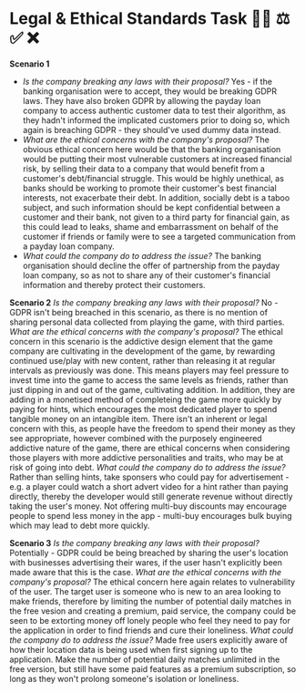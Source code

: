 # Legal & Ethical Standards Task 👮‍♀️ ⚖️ ✅ ❌

**Scenario 1**
- *Is the company breaking any laws with their proposal?*
Yes - if the banking organisation were to accept, they would be breaking GDPR laws. They have also broken GDPR by allowing the payday loan company to access authentic customer data to test their algorithm, as they hadn't informed the implicated customers prior to doing so, which again is breaching GDPR - they should've used dummy data instead. 
- *What are the ethical concerns with the company's proposal?*
The obvious ethical concern here would be that the banking organisation would be putting their most vulnerable customers at increased financial risk, by selling their data to a company that would benefit from a customer's debt/financial struggle. This would be highly unethical, as banks should be working to promote their customer's best financial interests, not exacerbate their debt.
In addition, socially debt is a taboo subject, and such information should be kept confidential between a customer and their bank, not given to a third party for financial gain, as this could lead to leaks, shame and embarrassment on behalf of the customer if friends or family were to see a targeted communication from a payday loan company. 
- *What could the company do to address the issue?*
The banking organisation should decline the offer of partnership from the payday loan company, so as not to share any of their customer's financial information and thereby protect their customers. 




**Scenario 2**
*Is the company breaking any laws with their proposal?*
No - GDPR isn't being breached in this scenario, as there is no mention of sharing personal data collected from playing the game, with third parties.
*What are the ethical concerns with the company's proposal?*
The ethical concern in this scenario is the addictive design element that the game company are cultivating in the development of the game, by rewarding continued use/play with new content, rather than releasing it at regular intervals as previously was done. This means players may feel pressure to invest time into the game to access the same levels as friends, rather than just dipping in and out of the game, cultivating addition. In addition, they are adding in a monetised method of completeing the game more quickly by paying for hints, which encourages the most dedicated player to spend tangible money on an intangible item. There isn't an inherent or legal concern with this, as people have the freedom to spend their money as they see appropriate, however combined with the purposely engineered addictive nature of the game, there are ethical concerns when considering those players with more addictive personalities and traits, who may be at risk of going into debt. 
*What could the company do to address the issue?*
Rather than selling hints, take sponsers who could pay for advertisement - e.g. a player could watch a short advert video for a hint rather than paying directly, thereby the developer would still generate revenue without directly taking the user's money. 
Not offering multi-buy discounts may encourage people to spend less money in the app - multi-buy encourages bulk buying which may lead to debt more quickly. 



**Scenario 3**
*Is the company breaking any laws with their proposal?*
Potentially - GDPR could be being breached by sharing the user's location with businesses advertising their wares, if the user hasn't explicitly been made aware that this is the case. 
*What are the ethical concerns with the company's proposal?*
The ethical concern here again relates to vulnerability of the user. The target user is someone who is new to an area looking to make friends, therefore by limiting the number of potential daily matches in the free vesion and creating a premium, paid service, the company could be seen to be extorting money off lonely people who feel they need to pay for the application in order to find friends and cure their loneliness. 
*What could the company do to address the issue?*
Made free users explicitly aware of how their location data is being used when first signing up to the application. 
Make the number of potential daily matches unlimited in the free version, but still have some paid features as a premium subscription, so long as they won't prolong someone's isolation or loneliness. 